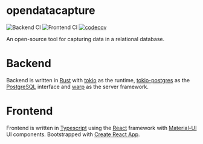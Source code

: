 # opendatacapture

![Backend CI](https://github.com/khvorov45/opendatacapture/workflows/Backend%20CI/badge.svg?branch=master)
![Frontend CI](https://github.com/khvorov45/opendatacapture/workflows/Frontend%20CI/badge.svg?branch=master)
[![codecov](https://codecov.io/gh/khvorov45/opendatacapture/branch/master/graph/badge.svg)](https://codecov.io/gh/khvorov45/opendatacapture)

An open-source tool for capturing data in a relational database.

# Backend

Backend is written in
[Rust](https://www.rust-lang.org/)
with [tokio](https://github.com/tokio-rs/tokio) as the runtime,
[tokio-postgres](https://github.com/sfackler/rust-postgres)
as the [PostgreSQL](https://www.postgresql.org/) interface
and [warp](https://github.com/seanmonstar/warp) as the server framework.

# Frontend

Frontend is written in
[Typescript](https://www.typescriptlang.org/)
using the [React](https://reactjs.org/) framework
with [Material-UI](https://material-ui.com/) UI components.
Bootstrapped with
[Create React App](https://github.com/facebook/create-react-app).
